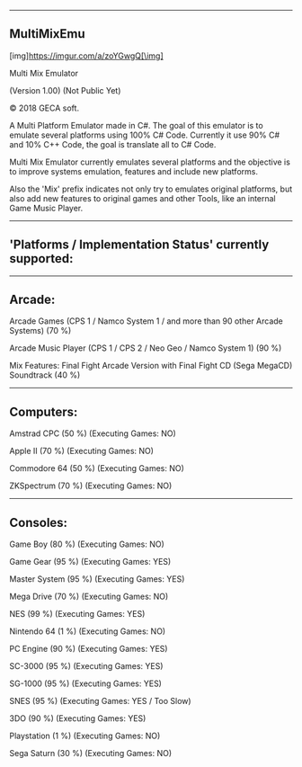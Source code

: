 -----------
MultiMixEmu
-----------

[img]https://imgur.com/a/zoYGwgQ[\img]

Multi Mix Emulator

(Version 1.00) (Not Public Yet)

© 2018 GECA soft.

A Multi Platform Emulator made in C#.
The goal of this emulator is to emulate several platforms using 100% C# Code.
Currently it use 90% C# and 10% C++ Code, the goal is translate all to C# Code.

Multi Mix Emulator currently emulates several platforms and the objective is to improve systems emulation,
features and include new platforms.

Also the 'Mix' prefix indicates not only try to emulates original platforms, but also add new features to
original games and other Tools, like an internal Game Music Player.

--------------------------------------------------------
'Platforms / Implementation Status' currently supported:
--------------------------------------------------------

-------
Arcade:
-------

Arcade Games (CPS 1 / Namco System 1 / and more than 90 other Arcade Systems) (70 %)

Arcade Music Player (CPS 1 / CPS 2 / Neo Geo / Namco System 1) (90 %)

Mix Features:
Final Fight Arcade Version with Final Fight CD (Sega MegaCD) Soundtrack (40 %)

----------
Computers:
----------

Amstrad CPC (50 %) (Executing Games: NO)

Apple II (70 %) (Executing Games: NO)

Commodore 64 (50 %) (Executing Games: NO)

ZKSpectrum (70 %) (Executing Games: NO)

---------
Consoles:
---------

Game Boy (80 %) (Executing Games: NO)

Game Gear (95 %) (Executing Games: YES)

Master System (95 %) (Executing Games: YES)

Mega Drive (70 %) (Executing Games: NO)

NES (99 %) (Executing Games: YES)

Nintendo 64 (1 %) (Executing Games: NO)

PC Engine (90 %) (Executing Games: YES)

SC-3000 (95 %) (Executing Games: YES)

SG-1000 (95 %) (Executing Games: YES)

SNES (95 %) (Executing Games: YES / Too Slow)

3DO (90 %) (Executing Games: YES)

Playstation (1 %) (Executing Games: NO)

Sega Saturn (30 %) (Executing Games: NO)



















